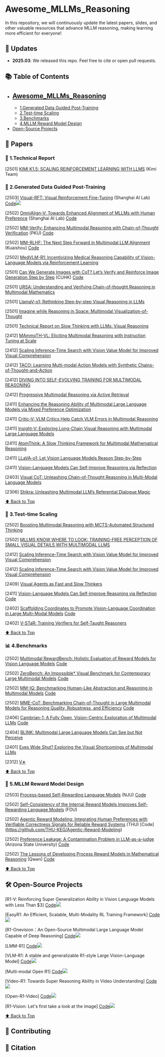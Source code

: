 # Awesome_MLLMs_Reasoning

In this repository, we will continuously update the latest papers, slides, and other valuable resources that advance MLLM reasoning, making learning more efficient for everyone!

<!-- omit in toc -->
## 📢 Updates

- **2025.03**: We released this repo. Feel free to cite or open pull requests.

<!-- omit in toc -->
## 📚 Table of Contents
- [Awesome_MLLMs_Reasoning](#-awesome_mllms_reasoning)
  - 
  - [1.Generated Data Guided Post-Training](#-1generated-data-guided-post-training)
  - [2.Test-time Scaling](#-2test-time-scaling)
  - [3.Benchmarks](#-3benchmarks)
  - [4.MLLM Reward Model Design](#-4mllm-reward-model-design)
- [Open-Source Projects](#️-open-source-projects)



## 📖 Papers

### 📝  1.Technical Report
[2501] [KIMI K1.5: SCALING REINFORCEMENT LEARNING WITH LLMS](https://arxiv.org/pdf/2501.12599) (Kimi Team)

### 📌 2.Generated Data Guided Post-Training
[2503] [Visual-RFT: Visual Reinforcement Fine-Tuning](https://arxiv.org/abs/2503.01785) (Shanghai AI Lab)   [Code](https://github.com/Liuziyu77/Visual-RFT)![](https://img.shields.io/badge/github-2025.03-red)

[2502] [OmniAlign-V: Towards Enhanced Alignment of MLLMs with Human Preference](https://arxiv.org/pdf/2502.18411) (Shanghai AI Lab) [Code](https://github.com/PhoenixZ810/OmniAlign-V)

[2502] [MM-Verify: Enhancing Multimodal Reasoning with Chain-of-Thought Verification](https://arxiv.org/pdf/2502.13383) (PKU) [Code](https://github.com/Aurora-slz/MM-Verify)

[2502] [MM-RLHF: The Next Step Forward in Multimodal LLM Alignment](https://arxiv.org/pdf/2502.10391) (Kuaishou) [Code](https://github.com/Kwai-YuanQi/MM-RLHF)

[2502] [MedVLM-R1: Incentivizing Medical Reasoning Capability of Vision-Language Models via Reinforcement Learning](https://arxiv.org/pdf/2502.19634) 

[2501] [Can We Generate Images with CoT? Let’s Verify and Reinforce Image Generation Step by Step](https://arxiv.org/pdf/2501.13926) (CUHK) [Code](https://github.com/ZiyuGuo99/Image-Generation-CoT)

[2501] [URSA: Understanding and Verifying Chain-of-thought Reasoning in Multimodal Mathematics](https://arxiv.org/pdf/2501.04686) 

[2501] [LlamaV-o1: Rethinking Step-by-step Visual Reasoning in LLMs](https://arxiv.org/pdf/2501.06186) 

[2501] [Imagine while Reasoning in Space: Multimodal Visualization-of-Thought](https://arxiv.org/pdf/2501.07542) 

[2501] [Technical Report on Slow Thinking with LLMs: Visual Reasoning](https://arxiv.org/pdf/2501.01904) 

[2412] [MAmmoTH-VL: Eliciting Multimodal Reasoning with Instruction Tuning at Scale](https://arxiv.org/pdf/2412.05237) 

[2412] [Scaling Inference-Time Search with Vision Value Model for Improved Visual Comprehension](https://arxiv.org/pdf/2412.03704) 

[2412] [TACO: Learning Multi-modal Action Models with Synthetic Chains-of-Thought-and-Action](https://arxiv.org/pdf/2412.05479) 

[2412] [DIVING INTO SELF-EVOLVING TRAINING FOR MULTIMODAL REASONING](https://arxiv.org/pdf/2412.17451) 

[2412] [Progressive Multimodal Reasoning via Active Retrieval](https://arxiv.org/pdf/2412.14835) 

[2411] [Enhancing the Reasoning Ability of Multimodal Large Language Models via Mixed Preference Optimization](https://arxiv.org/pdf/2411.10442) 

[2411] [Critic-V: VLM Critics Help Catch VLM Errors in Multimodal Reasoning](https://arxiv.org/pdf/2411.18203) 

[2411] [Insight-V: Exploring Long-Chain Visual Reasoning with Multimodal Large Language Models](https://arxiv.org/pdf/2411.14432) 

[2411] [AtomThink: A Slow Thinking Framework for Multimodal Mathematical Reasoning](https://arxiv.org/pdf/2411.11930) 

[2411] [LLaVA-o1: Let Vision Language Models Reason Step-by-Step](https://arxiv.org/pdf/2411.10440v1) 

[2411] [Vision-Language Models Can Self-Improve Reasoning via Reflection](https://arxiv.org/pdf/2411.00855) 

[2403] [Visual CoT: Unleashing Chain-of-Thought Reasoning in Multi-Modal Language Models](https://arxiv.org/pdf/2403.16999) 

[2306] [Shikra: Unleashing Multimodal LLM’s Referential Dialogue Magic](https://arxiv.org/pdf/2306.15195) 

[⬆️ Back to Top](#-table-of-contents)

### 🚀 3.Test-time Scaling
[2502] [Boosting Multimodal Reasoning with MCTS-Automated Structured Thinking](https://arxiv.org/pdf/2502.02339) 

[2502] [MLLMS KNOW WHERE TO LOOK: TRAINING-FREE PERCEPTION OF SMALL VISUAL DETAILS WITH MULTIMODAL LLMS](https://arxiv.org/pdf/2502.17422) 

[2412] [Scaling Inference-Time Search with Vision Value Model for Improved Visual Comprehension](https://arxiv.org/pdf/2412.03704) 

[2412] [Scaling Inference-Time Search with Vision Value Model for Improved Visual Comprehension](https://arxiv.org/pdf/2412.03704) 

[2409] [Visual Agents as Fast and Slow Thinkers](https://openreview.net/pdf?id=ncCuiD3KJQ) 

[2411] [Vision-Language Models Can Self-Improve Reasoning via Reflection](https://arxiv.org/pdf/2411.00855) [Code](https://github.com/njucckevin/MM-Self-Improve)

[2402] [Scaffolding Coordinates to Promote Vision-Language Coordination in Large Multi-Modal Models](https://arxiv.org/pdf/2402.12058) [Code](https://github.com/leixy20/Scaffold)

[2402] [V-STaR: Training Verifiers for Self-Taught Reasoners](https://arxiv.org/pdf/2402.06457) 

[⬆️ Back to Top](#-table-of-contents)
### 📊 4.Benchmarks

[2502] [Multimodal RewardBench: Holistic Evaluation of Reward Models for Vision Language Models](https://arxiv.org/pdf/2502.14191) [Code](https://github.com/facebookresearch/multimodal_rewardbench)  

[2502] [ZeroBench: An Impossible* Visual Benchmark for Contemporary Large Multimodal Models](https://arxiv.org/pdf/2502.09696) [Code](https://zerobench.github.io/)  

[2502] [MM-IQ: Benchmarking Human-Like Abstraction and Reasoning in Multimodal Models](https://arxiv.org/pdf/2502.00698) [Code](https://acechq.github.io/MMIQ-benchmark/)  

[2502] [MME-CoT: Benchmarking Chain-of-Thought in Large Multimodal Models for Reasoning Quality, Robustness, and Efficiency](https://arxiv.org/pdf/2502.09621) [Code](https://mmecot.github.io/)

[2406] [Cambrian-1: A Fully Open, Vision-Centric Exploration of Multimodal LLMs](https://arxiv.org/pdf/2406.16860) [Code](https://github.com/cambrian-mllm/cambrian)

[2404] [BLINK: Multimodal Large Language Models Can See but Not Perceive](https://arxiv.org/pdf/2404.12390) 

[2401] [Eyes Wide Shut? Exploring the Visual Shortcomings of Multimodal LLMs](https://arxiv.org/pdf/2401.06209) 

[2312] [V∗](https://arxiv.org/pdf/2312.14135)   

[⬆️ Back to Top](#-table-of-contents)
### 🎯 5.MLLM Reward Model Design
[2503] [Process-based Self-Rewarding Language Models](https://arxiv.org/pdf/2503.03746) (NJU) [Code](https://github.com/Shimao-Zhang/Process-Self-Rewarding)  

[2502] [Self-Consistency of the Internal Reward Models Improves Self-Rewarding Language Models](https://arxiv.org/pdf/2502.08922) (FDU)

[2502] [Agentic Reward Modeling: Integrating Human Preferences with Verifiable Correctness Signals for Reliable Reward Systems](https://arxiv.org/pdf/2502.19328)  (THU) [Code] (https://github.com/THU-KEG/Agentic-Reward-Modeling)

[2502] [Preference Leakage: A Contamination Problem in LLM-as-a-judge](https://arxiv.org/abs/2502.01534) (Arizona State University) [Code](https://github.com/David-Li0406/Preference-Leakage)

[2502] [The Lessons of Developing Process Reward Models in Mathematical Reasoning](https://arxiv.org/abs/2501.07301) (Qwen) [Code](https://huggingface.co/Qwen/Qwen2.5-Math-PRM-7B)

[⬆️ Back to Top](#-table-of-contents)

## 🛠️ Open-Source Projects
[R1-V: Reinforcing Super Generalization Ability in Vision Language Models with Less Than $3] [Code](https://github.com/Deep-Agent/R1-V)![](https://img.shields.io/badge/github-2025.02-red)

[EasyR1: An Efficient, Scalable, Multi-Modality RL Training Framework] [Code](https://github.com/hiyouga/EasyR1)![](https://img.shields.io/badge/github-2025.02-red)  

[R1-Onevision：An Open-Source Multimodal Large Language Model Capable of Deep Reasoning] [Code](https://github.com/Fancy-MLLM/R1-Onevision)![](https://img.shields.io/badge/github-2025.02-red)  

[LMM-R1] [Code](https://github.com/TideDra/lmm-r1)![](https://img.shields.io/badge/github-2025.02-red)  

[VLM-R1: A stable and generalizable R1-style Large Vision-Language Model] [Code](https://github.com/om-ai-lab/VLM-R1)![](https://img.shields.io/badge/github-2025.02-red)  

[Multi-modal Open R1] [Code](https://github.com/EvolvingLMMs-Lab/open-r1-multimodal)![](https://img.shields.io/badge/github-2025.02-red)  

[Video-R1: Towards Super Reasoning Ability in Video Understanding] [Code](https://github.com/tulerfeng/Video-R1)![](https://img.shields.io/badge/github-2025.02-red)  

[Open-R1-Video] [Code](https://github.com/Wang-Xiaodong1899/Open-R1-Video)![](https://img.shields.io/badge/github-2025.02-red)  

[R1-Vision: Let's first take a look at the image] [Code](https://github.com/yuyq96/R1-Vision)![](https://img.shields.io/badge/github-2025.02-red)  

[⬆️ Back to Top](#-table-of-contents)

## 🤝 Contributing

<!-- 欢迎提交新的资源或论文链接，请直接发起[Pull Request](https://github.com/your-repo-url/pulls)。 -->

## 📜 Citation
